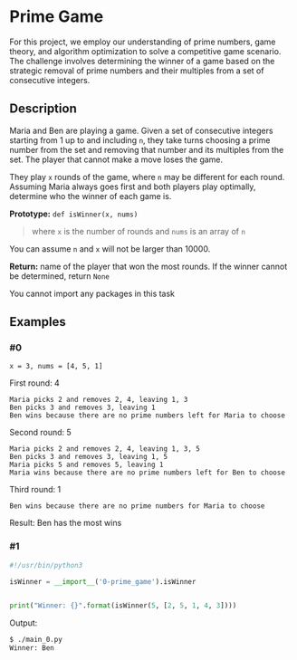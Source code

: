# Prime Game

For this project, we employ our understanding of prime numbers, game theory, and algorithm optimization to solve a competitive game scenario.
The challenge involves determining the winner of a game based on the strategic removal of prime numbers and their multiples from a set of consecutive integers.

## Description

Maria and Ben are playing a game.
Given a set of consecutive integers starting from 1 up to and including `n`,
they take turns choosing a prime number from the set and removing that number and its multiples from the set.
The player that cannot make a move loses the game.

They play `x` rounds of the game, where `n` may be different for each round.
Assuming Maria always goes first and both players play optimally, determine who the winner of each game is.

**Prototype:** `def isWinner(x, nums)`  
> where `x` is the number of rounds and `nums` is an array of `n`

You can assume `n` and `x` will not be larger than 10000.

**Return:** name of the player that won the most rounds. If the winner cannot be determined, return `None`

You cannot import any packages in this task

## Examples

### #0

`x = 3, nums = [4, 5, 1]`

First round: 4

    Maria picks 2 and removes 2, 4, leaving 1, 3
    Ben picks 3 and removes 3, leaving 1
    Ben wins because there are no prime numbers left for Maria to choose

Second round: 5

    Maria picks 2 and removes 2, 4, leaving 1, 3, 5
    Ben picks 3 and removes 3, leaving 1, 5
    Maria picks 5 and removes 5, leaving 1
    Maria wins because there are no prime numbers left for Ben to choose

Third round: 1

    Ben wins because there are no prime numbers for Maria to choose

Result: Ben has the most wins

### #1

```python
#!/usr/bin/python3

isWinner = __import__('0-prime_game').isWinner


print("Winner: {}".format(isWinner(5, [2, 5, 1, 4, 3])))

```

Output:

```bash
$ ./main_0.py
Winner: Ben
```
